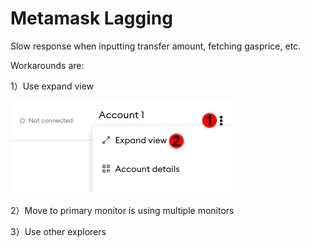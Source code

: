 # Metamask Lagging 

Slow response when inputting transfer amount, fetching gasprice, etc.

Workarounds are:

1）Use expand view

![](images/metamask_lag.png)

2）Move to primary monitor is using multiple monitors

3）Use other explorers
